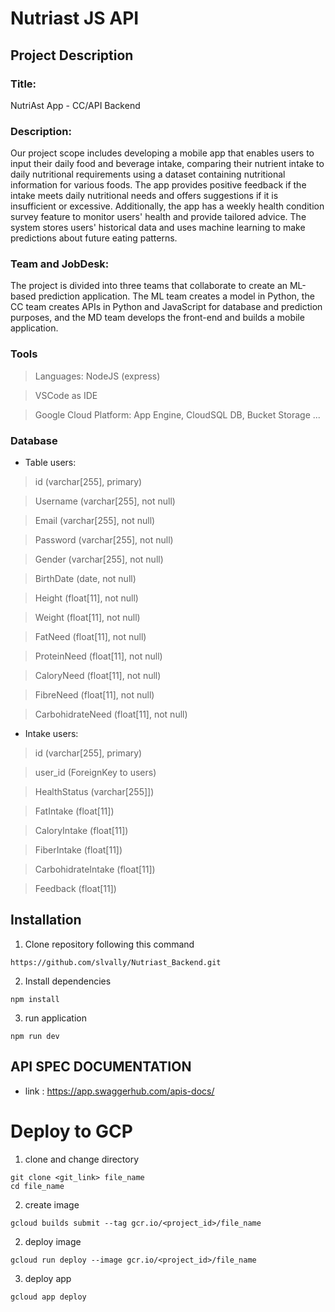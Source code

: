 # Nutriast JS API

## Project Description
### Title:
NutriAst App - CC/API Backend
### Description:
Our project scope includes developing a mobile app that enables users to input their daily food and beverage intake, comparing their nutrient intake to daily nutritional requirements using a dataset containing nutritional information for various foods. The app provides positive feedback if the intake meets daily nutritional needs and offers suggestions if it is insufficient or excessive. Additionally, the app has a weekly health condition survey feature to monitor users' health and provide tailored advice. The system stores users' historical data and uses machine learning to make predictions about future eating patterns.
### Team and JobDesk:
The project is divided into three teams that collaborate to create an ML-based prediction application. The ML team creates a model in Python, the CC team creates APIs in Python and JavaScript for database and prediction purposes, and the MD team develops the front-end and builds a mobile application.
### Tools
> Languages: NodeJS (express)

> VSCode as IDE

> Google Cloud Platform: App Engine, CloudSQL DB, Bucket Storage
...
### Database
- Table users:
> id (varchar[255], primary)

> Username (varchar[255], not null)

> Email (varchar[255], not null)

> Password (varchar[255], not null)

> Gender (varchar[255], not null)

> BirthDate (date, not null)

> Height (float[11], not null)

> Weight (float[11], not null)

> FatNeed (float[11], not null)

> ProteinNeed (float[11], not null)

> CaloryNeed (float[11], not null)

> FibreNeed (float[11], not null)

> CarbohidrateNeed (float[11], not null)

- Intake users:
> id (varchar[255], primary)

> user_id (ForeignKey to users)

> HealthStatus (varchar[255]])

> FatIntake (float[11])

> CaloryIntake (float[11])

> FiberIntake (float[11])

> CarbohidrateIntake (float[11])

> Feedback (float[11])


## Installation
1. Clone repository following this command
```
https://github.com/slvally/Nutriast_Backend.git
```
2. Install dependencies
```
npm install
```
3. run application 
```
npm run dev
```

## API SPEC DOCUMENTATION

- link : https://app.swaggerhub.com/apis-docs/

# Deploy to GCP
1. clone and change directory
```
git clone <git_link> file_name
cd file_name
```
2. create image
```
gcloud builds submit --tag gcr.io/<project_id>/file_name
```
2. deploy image
```
gcloud run deploy --image gcr.io/<project_id>/file_name
```
3. deploy app
```
gcloud app deploy
```
